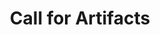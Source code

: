 ---
title: Call for Artifacts
order: 10
redirect_to: https://systex-workshop.github.io/2025/artifact.html
---